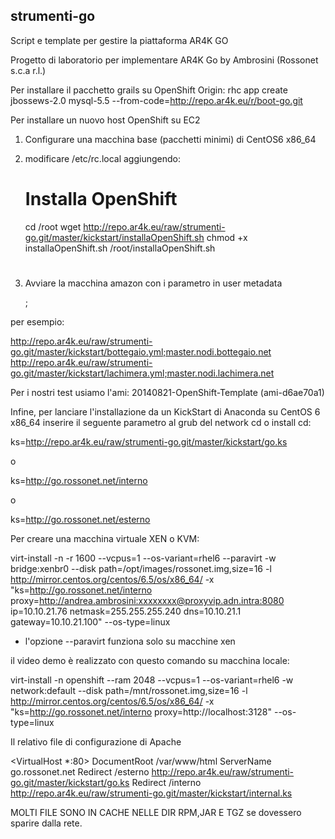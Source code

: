 ## strumenti-go

Script e template per gestire la piattaforma AR4K GO

Progetto di laboratorio per implementare AR4K Go
by Ambrosini (Rossonet s.c.a r.l.)

Per installare il pacchetto grails su OpenShift Origin:
rhc app create <name> jbossews-2.0 mysql-5.5 --from-code=http://repo.ar4k.eu/r/boot-go.git

Per installare un nuovo host OpenShift su EC2

1. Configurare una macchina base (pacchetti minimi) di CentOS6 x86_64
2. modificare /etc/rc.local aggiungendo:

      # Installa OpenShift
      cd /root
      wget http://repo.ar4k.eu/raw/strumenti-go.git/master/kickstart/installaOpenShift.sh
      chmod +x installaOpenShift.sh
      /root/installaOpenShift.sh
      #

3. Avviare la macchina amazon con i parametro in user metadata

	<file di configurazione openshift>;<nome host>

per esempio:

http://repo.ar4k.eu/raw/strumenti-go.git/master/kickstart/bottegaio.yml;master.nodi.bottegaio.net
http://repo.ar4k.eu/raw/strumenti-go.git/master/kickstart/lachimera.yml;master.nodi.lachimera.net

Per i nostri test usiamo l'ami: 20140821-OpenShift-Template (ami-d6ae70a1)


Infine, per lanciare l'installazione da un KickStart di Anaconda su CentOS 6 x86_64
inserire il seguente parametro al grub del network cd o install cd:

ks=http://repo.ar4k.eu/raw/strumenti-go.git/master/kickstart/go.ks

o

ks=http://go.rossonet.net/interno

o

ks=http://go.rossonet.net/esterno



Per creare una macchina virtuale XEN o KVM:

virt-install -n <nome macchina virtuale> -r 1600 --vcpus=1 --os-variant=rhel6 --paravirt -w bridge:xenbr0 --disk path=/opt/images/rossonet.img,size=16 -l http://mirror.centos.org/centos/6.5/os/x86_64/ -x "ks=http://go.rossonet.net/interno proxy=http://andrea.ambrosini:xxxxxxxx@proxyvip.adn.intra:8080 ip=10.10.21.76 netmask=255.255.255.240 dns=10.10.21.1 gateway=10.10.21.100" --os-type=linux

- l'opzione --paravirt funziona solo su macchine xen

il video demo è realizzato con questo comando su macchina locale:

virt-install -n openshift --ram 2048 --vcpus=1 --os-variant=rhel6 -w network:default --disk path=/mnt/rossonet.img,size=16 -l http://mirror.centos.org/centos/6.5/os/x86_64/ -x "ks=http://go.rossonet.net/interno proxy=http://localhost:3128" --os-type=linux


Il relativo file di configurazione di Apache

<VirtualHost *:80>
DocumentRoot /var/www/html
ServerName go.rossonet.net
Redirect /esterno http://repo.ar4k.eu/raw/strumenti-go.git/master/kickstart/go.ks
Redirect /interno http://repo.ar4k.eu/raw/strumenti-go.git/master/kickstart/internal.ks
</VirtualHost>

MOLTI FILE SONO IN CACHE NELLE DIR RPM,JAR E TGZ se dovessero sparire dalla rete.

